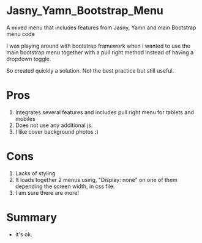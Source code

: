 # Jasny_Yamn_Bootstrap_Menu
A mixed menu that includes features from Jasny, Yamn and main Bootstrap menu code

I was playing around with bootstrap framework when i wanted to use the main bootstrap menu together with a pull right method instead of having a dropdown toggle.

So created quickly a solution. Not the best practice but still useful.

# Pros 

1. Integrates several features and includes pull right menu for tablets and mobiles
2. Does not use any additional js.
3. I like cover background photos :)

# Cons

1. Lacks of styling
2. It loads together 2 menus using, "Display: none" on one of them depending the screen width, in css file.
3. I am sure there are more! 

# Summary 

- it's ok.

